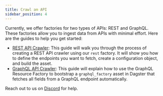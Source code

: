 ```yaml
---
title: Crawl an API
sidebar_position: 4
---
```


Currently, we offer factories for two types of APIs: REST and GraphQL. These
factories allow you to ingest data from APIs with minimal effort. Here are the
guides to help you get started:

- [REST API Crawler](./rest-api.md): This guide will walk you through the
  process of creating a REST API crawler using our `rest` factory. It will show
  you how to define the endpoints you want to fetch, create a configuration
  object, and build the asset.
- [GraphQL API Crawler](./graphql-api.md): This guide will explain how to use
  the GraphQL Resource Factory to bootstrap a `graphql_factory` asset in Dagster
  that fetches all fields from a GraphQL endpoint automatically.

Reach out to us on [Discord](https://www.opensource.observer/discord) for help.
